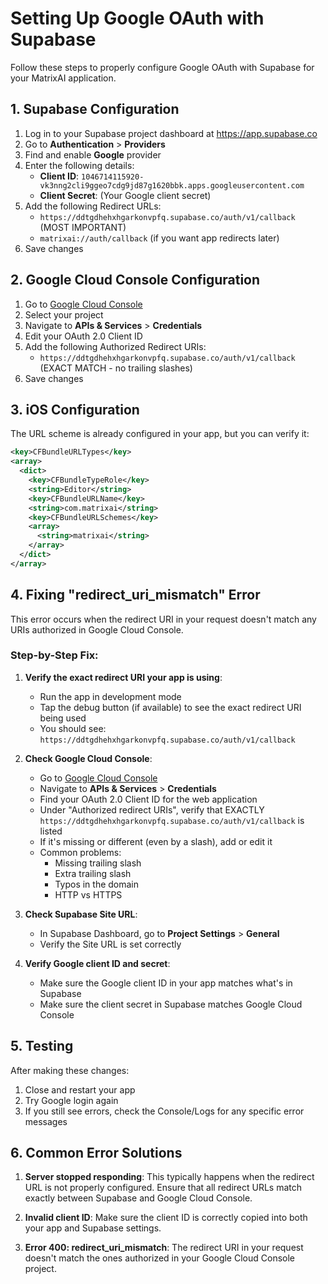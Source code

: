 # Setting Up Google OAuth with Supabase

Follow these steps to properly configure Google OAuth with Supabase for your MatrixAI application.

## 1. Supabase Configuration

1. Log in to your Supabase project dashboard at https://app.supabase.co
2. Go to **Authentication** > **Providers**
3. Find and enable **Google** provider
4. Enter the following details:
   - **Client ID**: `1046714115920-vk3nng2cli9ggeo7cdg9jd87g1620bbk.apps.googleusercontent.com`
   - **Client Secret**: (Your Google client secret)
5. Add the following Redirect URLs:
   - `https://ddtgdhehxhgarkonvpfq.supabase.co/auth/v1/callback` (MOST IMPORTANT)
   - `matrixai://auth/callback` (if you want app redirects later)
6. Save changes

## 2. Google Cloud Console Configuration

1. Go to [Google Cloud Console](https://console.cloud.google.com/)
2. Select your project
3. Navigate to **APIs & Services** > **Credentials**
4. Edit your OAuth 2.0 Client ID
5. Add the following Authorized Redirect URIs:
   - `https://ddtgdhehxhgarkonvpfq.supabase.co/auth/v1/callback` (EXACT MATCH - no trailing slashes)
6. Save changes

## 3. iOS Configuration

The URL scheme is already configured in your app, but you can verify it:
```xml
<key>CFBundleURLTypes</key>
<array>
  <dict>
    <key>CFBundleTypeRole</key>
    <string>Editor</string>
    <key>CFBundleURLName</key>
    <string>com.matrixai</string>
    <key>CFBundleURLSchemes</key>
    <array>
      <string>matrixai</string>
    </array>
  </dict>
</array>
```

## 4. Fixing "redirect_uri_mismatch" Error

This error occurs when the redirect URI in your request doesn't match any URIs authorized in Google Cloud Console.

### Step-by-Step Fix:

1. **Verify the exact redirect URI your app is using**:
   - Run the app in development mode
   - Tap the debug button (if available) to see the exact redirect URI being used
   - You should see: `https://ddtgdhehxhgarkonvpfq.supabase.co/auth/v1/callback`

2. **Check Google Cloud Console**:
   - Go to [Google Cloud Console](https://console.cloud.google.com/)
   - Navigate to **APIs & Services** > **Credentials**
   - Find your OAuth 2.0 Client ID for the web application
   - Under "Authorized redirect URIs", verify that EXACTLY `https://ddtgdhehxhgarkonvpfq.supabase.co/auth/v1/callback` is listed
   - If it's missing or different (even by a slash), add or edit it
   - Common problems:
     - Missing trailing slash
     - Extra trailing slash
     - Typos in the domain
     - HTTP vs HTTPS

3. **Check Supabase Site URL**:
   - In Supabase Dashboard, go to **Project Settings** > **General**
   - Verify the Site URL is set correctly

4. **Verify Google client ID and secret**:
   - Make sure the Google client ID in your app matches what's in Supabase
   - Make sure the client secret in Supabase matches Google Cloud Console

## 5. Testing

After making these changes:
1. Close and restart your app
2. Try Google login again
3. If you still see errors, check the Console/Logs for any specific error messages

## 6. Common Error Solutions

1. **Server stopped responding**: This typically happens when the redirect URL is not properly configured. Ensure that all redirect URLs match exactly between Supabase and Google Cloud Console.

2. **Invalid client ID**: Make sure the client ID is correctly copied into both your app and Supabase settings.

3. **Error 400: redirect_uri_mismatch**: The redirect URI in your request doesn't match the ones authorized in your Google Cloud Console project.
